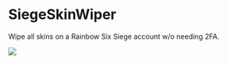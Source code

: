 # SiegeSkinWiper
Wipe all skins on a Rainbow Six Siege account w/o needing 2FA.

<img src="https://i.imgur.com/sGRMwWK.gif">
